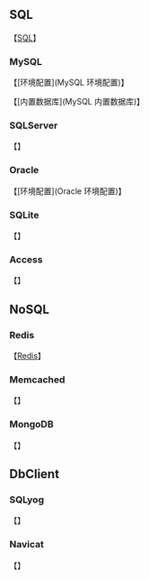 ## SQL

【[SQL](SQL)】

### MySQL

【[环境配置](MySQL 环境配置)】

【[内置数据库](MySQL 内置数据库)】

### SQLServer

【[]()】

### Oracle

【[环境配置](Oracle 环境配置)】

### SQLite

【[]()】

### Access

【[]()】

## NoSQL

### Redis

【[Redis]()】

### Memcached

【[]()】

### MongoDB

【[]()】

## DbClient

### SQLyog

【[]()】

### Navicat

【[]()】